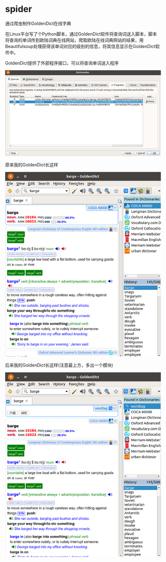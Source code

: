 # spider
通过爬虫制作GoldenDict在线字典

在Linux平台写了个Python脚本，通过GoldenDict软件将查询词送入脚本，脚本将查询的单词传到欧陆词典在线网站，爬取欧陆在线词典网站的结果，用Beautifulsoup处理获得该单词对应的级别的信息，将其信息显示在GoldenDict软件中。

GoldenDict提供了外部程序接口，可以将查询单词送入程序

![connection](connection.png)

原来我的GoldenDict长这样

![before](before.png)

后来我的GoldenDict长这样(注意最上方，多出一个模块)

![after](after.png)
